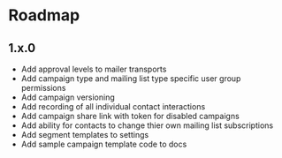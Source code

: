 # Roadmap

## 1.x.0
- Add approval levels to mailer transports
- Add campaign type and mailing list type specific user group permissions
- Add campaign versioning
- Add recording of all individual contact interactions
- Add campaign share link with token for disabled campaigns
- Add ability for contacts to change thier own mailing list subscriptions 
- Add segment templates to settings
- Add sample campaign template code to docs